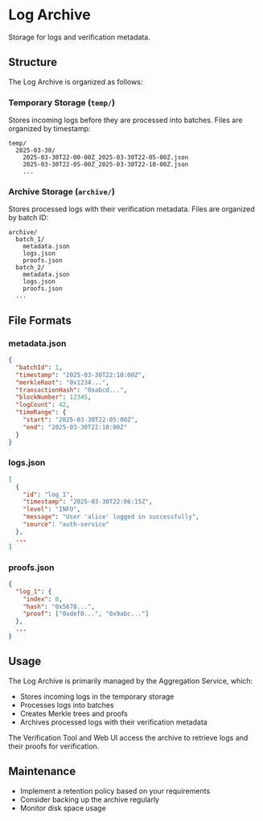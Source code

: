 # Log Archive

Storage for logs and verification metadata.

## Structure

The Log Archive is organized as follows:

### Temporary Storage (`temp/`)
Stores incoming logs before they are processed into batches. Files are organized by timestamp:
```
temp/
  2025-03-30/
    2025-03-30T22-00-00Z_2025-03-30T22-05-00Z.json
    2025-03-30T22-05-00Z_2025-03-30T22-10-00Z.json
    ...
```

### Archive Storage (`archive/`)
Stores processed logs with their verification metadata. Files are organized by batch ID:
```
archive/
  batch_1/
    metadata.json
    logs.json
    proofs.json
  batch_2/
    metadata.json
    logs.json
    proofs.json
  ...
```

## File Formats

### metadata.json
```json
{
  "batchId": 1,
  "timestamp": "2025-03-30T22:10:00Z",
  "merkleRoot": "0x1234...",
  "transactionHash": "0xabcd...",
  "blockNumber": 12345,
  "logCount": 42,
  "timeRange": {
    "start": "2025-03-30T22:05:00Z",
    "end": "2025-03-30T22:10:00Z"
  }
}
```

### logs.json
```json
[
  {
    "id": "log_1",
    "timestamp": "2025-03-30T22:06:15Z",
    "level": "INFO",
    "message": "User 'alice' logged in successfully",
    "source": "auth-service"
  },
  ...
]
```

### proofs.json
```json
{
  "log_1": {
    "index": 0,
    "hash": "0x5678...",
    "proof": ["0xdef0...", "0x9abc..."]
  },
  ...
}
```

## Usage

The Log Archive is primarily managed by the Aggregation Service, which:
- Stores incoming logs in the temporary storage
- Processes logs into batches
- Creates Merkle trees and proofs
- Archives processed logs with their verification metadata

The Verification Tool and Web UI access the archive to retrieve logs and their proofs for verification.

## Maintenance

- Implement a retention policy based on your requirements
- Consider backing up the archive regularly
- Monitor disk space usage
